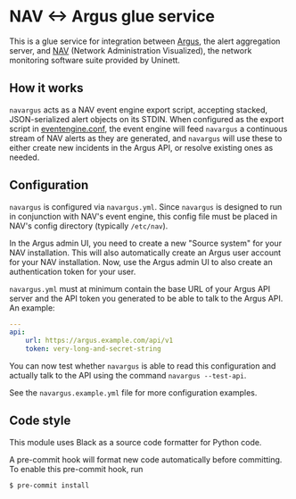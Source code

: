 # NAV <-> Argus glue service

This is a glue service for integration between
[Argus](https://github.com/Uninett/Argus), the alert aggregation server, and
[NAV](https://github.com/Uninett/nav) (Network Administration Visualized), the
network monitoring software suite provided by Uninett.

## How it works

`navargus` acts as a NAV event engine export script, accepting stacked,
JSON-serialized alert objects on its STDIN. When configured as the export
script in
[eventengine.conf](https://github.com/Uninett/nav/blob/0059f49ec36754fedcb385ecc50767729accbe7d/python/nav/etc/eventengine.conf#L2-L5),
the event engine will feed `navargus` a continuous stream of NAV alerts as they
are generated, and `navargus` will use these to either create new incidents in
the Argus API, or resolve existing ones as needed.


## Configuration

`navargus` is configured via `navargus.yml`. Since `navargus` is designed to
run in conjunction with NAV's event engine, this config file must be placed in
NAV's config directory (typically `/etc/nav`).

In the Argus admin UI, you need to create a new "Source system" for your NAV
installation. This will also automatically create an Argus user account for
your NAV installation. Now, use the Argus admin UI to also create an
authentication token for your user.

`navargus.yml` must at minimum contain the base URL of your Argus API server
and the API token you generated to be able to talk to the Argus API. An example:

```yml
---
api:
    url: https://argus.example.com/api/v1
    token: very-long-and-secret-string
```

You can now test whether `navargus` is able to read this configuration and
actually talk to the API using the command `navargus --test-api`.

See the `navargus.example.yml` file for more configuration examples.

## Code style

This module uses Black as a source code formatter for Python code.

A pre-commit hook will format new code automatically before committing.
To enable this pre-commit hook, run

```console
$ pre-commit install
```